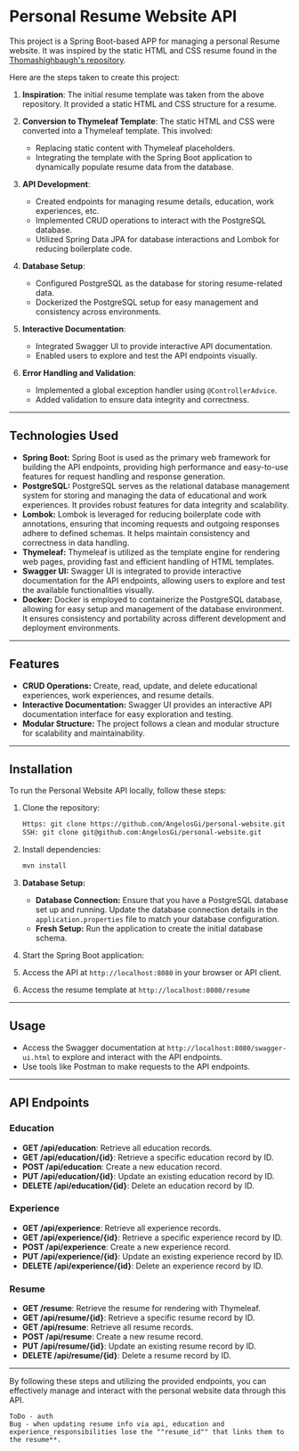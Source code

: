 # Personal Resume Website API


This project is a Spring Boot-based APP for managing a personal Resume website. It was inspired by the static HTML and CSS resume found in the [Thomashighbaugh's repository](https://github.com/Thomashighbaugh/resume).

Here are the steps taken to create this project:

1. **Inspiration**: The initial resume template was taken from the above repository. It provided a static HTML and CSS structure for a resume.

2. **Conversion to Thymeleaf Template**: The static HTML and CSS were converted into a Thymeleaf template. This involved:
   - Replacing static content with Thymeleaf placeholders.
   - Integrating the template with the Spring Boot application to dynamically populate resume data from the database.

3. **API Development**: 
   - Created endpoints for managing resume details, education, work experiences, etc.
   - Implemented CRUD operations to interact with the PostgreSQL database.
   - Utilized Spring Data JPA for database interactions and Lombok for reducing boilerplate code.

4. **Database Setup**: 
   - Configured PostgreSQL as the database for storing resume-related data.
   - Dockerized the PostgreSQL setup for easy management and consistency across environments.

5. **Interactive Documentation**: 
   - Integrated Swagger UI to provide interactive API documentation.
   - Enabled users to explore and test the API endpoints visually.

6. **Error Handling and Validation**: 
   - Implemented a global exception handler using `@ControllerAdvice`.
   - Added validation to ensure data integrity and correctness.

---

## Technologies Used

- **Spring Boot:** Spring Boot is used as the primary web framework for building the API endpoints, providing high performance and easy-to-use features for request handling and response generation.
- **PostgreSQL:** PostgreSQL serves as the relational database management system for storing and managing the data of educational and work experiences. It provides robust features for data integrity and scalability.
- **Lombok:** Lombok is leveraged for reducing boilerplate code with annotations, ensuring that incoming requests and outgoing responses adhere to defined schemas. It helps maintain consistency and correctness in data handling.
- **Thymeleaf:** Thymeleaf is utilized as the template engine for rendering web pages, providing fast and efficient handling of HTML templates.
- **Swagger UI:** Swagger UI is integrated to provide interactive documentation for the API endpoints, allowing users to explore and test the available functionalities visually.
- **Docker:** Docker is employed to containerize the PostgreSQL database, allowing for easy setup and management of the database environment. It ensures consistency and portability across different development and deployment environments.

---

## Features

- **CRUD Operations:** Create, read, update, and delete educational experiences, work experiences, and resume details.
- **Interactive Documentation:** Swagger UI provides an interactive API documentation interface for easy exploration and testing.
- **Modular Structure:** The project follows a clean and modular structure for scalability and maintainability.

---

## Installation

To run the Personal Website API locally, follow these steps:

1. Clone the repository:

   ```bash
   Https: git clone https://github.com/AngelosGi/personal-website.git
   SSH: git clone git@github.com:AngelosGi/personal-website.git
   ```

2. Install dependencies:

   ```bash
   mvn install
   ```

3. **Database Setup:**

   - **Database Connection:** Ensure that you have a PostgreSQL database set up and running. Update the database connection details in the `application.properties` file to match your database configuration.
   - **Fresh Setup:** Run the application to create the initial database schema.

4. Start the Spring Boot application:

5. Access the API at `http://localhost:8080` in your browser or API client.

6. Access the resume template at `http://localhost:8080/resume`

---

## Usage

- Access the Swagger documentation at `http://localhost:8080/swagger-ui.html` to explore and interact with the API endpoints.
- Use tools like Postman to make requests to the API endpoints.

---

## API Endpoints

### Education

- **GET /api/education**: Retrieve all education records.
- **GET /api/education/{id}**: Retrieve a specific education record by ID.
- **POST /api/education**: Create a new education record.
- **PUT /api/education/{id}**: Update an existing education record by ID.
- **DELETE /api/education/{id}**: Delete an education record by ID.

### Experience

- **GET /api/experience**: Retrieve all experience records.
- **GET /api/experience/{id}**: Retrieve a specific experience record by ID.
- **POST /api/experience**: Create a new experience record.
- **PUT /api/experience/{id}**: Update an existing experience record by ID.
- **DELETE /api/experience/{id}**: Delete an experience record by ID.

### Resume

- **GET /resume**: Retrieve the resume for rendering with Thymeleaf.
- **GET /api/resume/{id}**: Retrieve a specific resume record by ID.
- **GET /api/resume**: Retrieve all resume records.
- **POST /api/resume**: Create a new resume record.
- **PUT /api/resume/{id}**: Update an existing resume record by ID.
- **DELETE /api/resume/{id}**: Delete a resume record by ID.

---
By following these steps and utilizing the provided endpoints, you can effectively manage and interact with the personal website data through this API.


```
ToDo - auth
Bug - when updating resume info via api, education and experience_responsibilities lose the ""resume_id"" that links them to the resume**.
```
